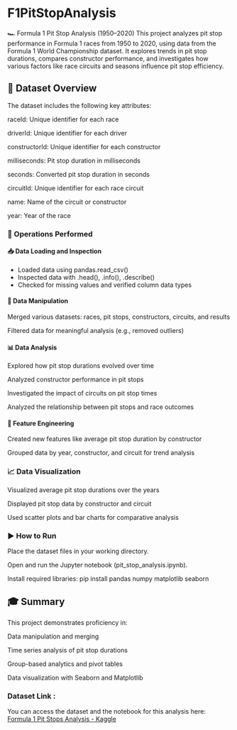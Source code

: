 # F1PitStopAnalysis
🏎️ Formula 1 Pit Stop Analysis (1950–2020)
This project analyzes pit stop performance in Formula 1 races from 1950 to 2020, using data from the Formula 1 World Championship dataset. It explores trends in pit stop durations, compares constructor performance, and investigates how various factors like race circuits and seasons influence pit stop efficiency.

## **🧾 Dataset Overview**
The dataset includes the following key attributes:

raceId: Unique identifier for each race

driverId: Unique identifier for each driver

constructorId: Unique identifier for each constructor

milliseconds: Pit stop duration in milliseconds

seconds: Converted pit stop duration in seconds

circuitId: Unique identifier for each race circuit

name: Name of the circuit or constructor

year: Year of the race

### **🔧 Operations Performed**
#### 📥 Data Loading and Inspection
- Loaded data using pandas.read_csv()
- Inspected data with .head(), .info(), .describe()
- Checked for missing values and verified column data types

#### 🧮 Data Manipulation
Merged various datasets: races, pit stops, constructors, circuits, and results

Filtered data for meaningful analysis (e.g., removed outliers)

#### 📊 Data Analysis
Explored how pit stop durations evolved over time

Analyzed constructor performance in pit stops

Investigated the impact of circuits on pit stop times

Analyzed the relationship between pit stops and race outcomes

#### 🔄 Feature Engineering
Created new features like average pit stop duration by constructor

Grouped data by year, constructor, and circuit for trend analysis

### 📈 Data Visualization
Visualized average pit stop durations over the years

Displayed pit stop data by constructor and circuit

Used scatter plots and bar charts for comparative analysis

### ▶️ How to Run
Place the dataset files in your working directory.

Open and run the Jupyter notebook (pit_stop_analysis.ipynb).

Install required libraries:
pip install pandas numpy matplotlib seaborn

## 🎓 Summary
This project demonstrates proficiency in:

Data manipulation and merging

Time series analysis of pit stop durations

Group-based analytics and pivot tables

Data visualization with Seaborn and Matplotlib

###  Dataset Link :

You can access the dataset and the notebook for this analysis here:
[Formula 1 Pit Stops Analysis - Kaggle](https://www.kaggle.com/code/kevinkwan/formula-1-pit-stops-analysis/notebook)
